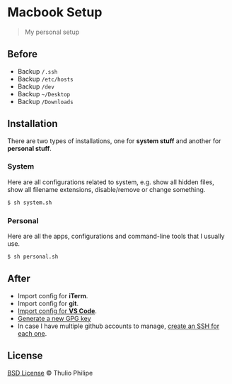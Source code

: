 # Macbook Setup

> My personal setup

## Before

- Backup `/.ssh`
- Backup `/etc/hosts`
- Backup `/dev`
- Backup `~/Desktop`
- Backup `/Downloads`

## Installation

There are two types of installations, one for **system stuff** and another for **personal stuff**.

### System

Here are all configurations related to system, e.g. show all hidden files, show all filename extensions, disable/remove or change something.

```sh
$ sh system.sh
```

### Personal

Here are all the apps, configurations and command-line tools that I usually use.

```sh
$ sh personal.sh
```

## After

- Import config for **iTerm**.
- Import config for **git**.
- [Import config for **VS Code**][vscode-config].
- [Generate a new GPG key][new-gpg-key]
- In case I have multiple github accounts to manage, [create an SSH for each one][manage-ssh].

## License

[BSD License](https://github.com/thulioph/macbook-setup/blob/master/LICENSE.md) © Thulio Philipe


[vscode-config]: https://gist.github.com/thulioph/7bab8c61a013249d7960fd79b9d9dd52
[manage-ssh]: https://www.freecodecamp.org/news/manage-multiple-github-accounts-the-ssh-way-2dadc30ccaca/
[new-gpg-key]: https://docs.github.com/en/free-pro-team@latest/github/authenticating-to-github/generating-a-new-gpg-key
